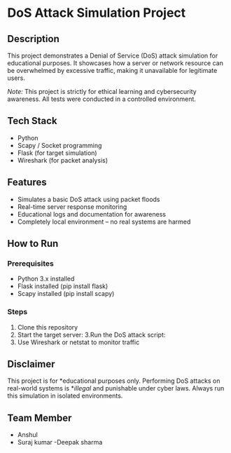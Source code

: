 # DoS Attack Simulation Project

## Description
This project demonstrates a Denial of Service (DoS) attack simulation for educational purposes. It showcases how a server or network resource can be overwhelmed by excessive traffic, making it unavailable for legitimate users.

*Note:* This project is strictly for ethical learning and cybersecurity awareness. All tests were conducted in a controlled environment.

## Tech Stack
- Python
- Scapy / Socket programming
- Flask (for target simulation)
- Wireshark (for packet analysis)

## Features
- Simulates a basic DoS attack using packet floods
- Real-time server response monitoring
- Educational logs and documentation for awareness
- Completely local environment – no real systems are harmed

## How to Run

### Prerequisites
- Python 3.x installed
- Flask installed (pip install flask)
- Scapy installed (pip install scapy)

### Steps
1. Clone this repository
2. Start the target server:
3.Run the DoS attack script:
4. Use Wireshark or netstat to monitor traffic

## Disclaimer
This project is for *educational purposes only. Performing DoS attacks on real-world systems is **illegal* and punishable under cyber laws. Always run this simulation in isolated environments.

## Team Member
- Anshul
- Suraj kumar
-Deepak sharma 
